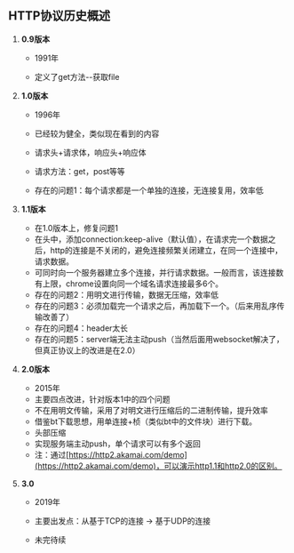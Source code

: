 ## HTTP协议历史概述

1. **0.9版本**

   - 1991年

   - 定义了get方法--获取file

2. **1.0版本**

   - 1996年

   - 已经较为健全，类似现在看到的内容
   - 请求头+请求体，响应头+响应体
   - 请求方法：get，post等等
   - 存在的问题1：每个请求都是一个单独的连接，无连接复用，效率低

3. **1.1版本**

   - 在1.0版本上，修复问题1
   - 在头中，添加connection:keep-alive（默认值），在请求完一个数据之后，http的连接是不关闭的，避免连接频繁关闭建立，在同一个连接中，请求数据。
   - 可同时向一个服务器建立多个连接，并行请求数据。一般而言，该连接数有上限，chrome设置向同一个域名请求连接最多6个。
   - 存在的问题2：用明文进行传输，数据无压缩，效率低
   - 存在的问题3：必须加载完一个请求之后，再加载下一个。（后来用乱序传输改善了）
   - 存在的问题4：header太长
   - 存在的问题5：server端无法主动push（当然后面用websocket解决了，但真正协议上的改进是在2.0）

4. **2.0版本**

   - 2015年
   - 主要四点改进，针对版本1中的四个问题
   - 不在用明文传输，采用了对明文进行压缩后的二进制传输，提升效率
   - 借鉴bt下载思想，用单连接+桢（类似bt中的文件块）进行下载。
   - 头部压缩
   - 实现服务端主动push，单个请求可以有多个返回
   - 注：通过[https://http2.akamai.com/demo](https://http2.akamai.com/demo)，可以演示http1.1和http2.0的区别。

5. **3.0**

   - 2019年

   - 主要出发点：从基于TCP的连接  -> 基于UDP的连接
   - 未完待续